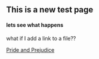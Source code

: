 ## This is a new test page
#### lets see what happens

what if I add a link to a file??

[Pride and Prejudice](pride_and_prejudice.txt)

